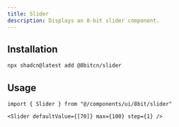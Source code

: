 ```yaml
---
title: Slider
description: Displays an 8-bit slider component.
---
```


## Installation

```bash
npx shadcn@latest add @8bitcn/slider
```

## Usage

```tsx showLineNumbers
import { Slider } from "@/components/ui/8bit/slider"
```

```tsx showLineNumbers
<Slider defaultValue={[70]} max={100} step={1} />
```
